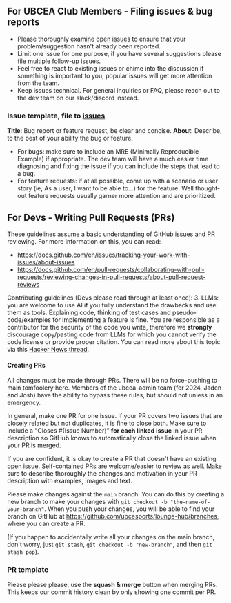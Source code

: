 For UBCEA Club Members - Filing issues & bug reports
--------------
- Please thoroughly examine [open issues](https://github.com/ubcesports/lounge-hub/issues) to ensure that your problem/suggestion hasn't already been reported.
- Limit one issue for one purpose, if you have several suggestions please file multiple follow-up issues.
- Feel free to react to existing issues or chime into the discussion if something is important to you, popular issues will get more attention from the team.
- Keep issues technical. For general inquiries or FAQ, please reach out to the dev team on our slack/discord instead.

### Issue template, file to [issues](https://github.com/ubcesports/lounge-hub/issues)
**Title**: Bug report or feature request, be clear and concise.
**About**: Describe, to the best of your ability the bug or feature. 
- For bugs: make sure to include an MRE (Minimally Reproducible Example) if appropriate. The dev team will have a much easier time diagnosing and fixing the issue if you can include the steps that lead to a bug. 
- For feature requests: if at all possible, come up with a scenario or user story (ie, As a user, I want to be able to...) for the feature. Well thought-out feature requests usually garner more attention and are prioritized.

For Devs - Writing Pull Requests (PRs)
------------
These guidelines assume a basic understanding of GitHub issues and PR reviewing. For more information on this, you can read:
- https://docs.github.com/en/issues/tracking-your-work-with-issues/about-issues
- https://docs.github.com/en/pull-requests/collaborating-with-pull-requests/reviewing-changes-in-pull-requests/about-pull-request-reviews

Contributing guidelines (Devs please read through at least once):
3. LLMs: you are welcome to use AI if you fully understand the drawbacks and use them as tools. Explaining code, thinking of test cases and pseudo-code/examples for implementing a feature is fine. You are responsible as a contributor for the security of the code you write, therefore we __strongly__ discourage copy/pasting code from LLMs for which you cannot verify the code license or provide proper citation. You can read more about this topic via this [Hacker News thread](https://news.ycombinator.com/item?id=33240341). 

#### Creating PRs

All changes must be made through PRs. There will be no force-pushing to main tomfoolery here. Members of the ubcea-admin team (for 2024, Jaden and Josh) have the ability to bypass these rules, but should not unless in an emergency.

In general, make one PR for one issue. If your PR covers two issues that are closely related but not duplicates, it is fine to close both. Make sure to include a "Closes #(Issue Number)" **for each linked issue** in your PR description so GitHub knows to automatically close the linked issue when your PR is merged.

If you are confident, it is okay to create a PR that doesn't have an existing open issue. Self-contained PRs are welcome/easier to review as well. Make sure to describe thoroughly the changes and motivation in your PR description with examples, images and text.

Please make changes against the `main` branch. You can do this by creating a new branch to make your changes with `git checkout -b "the-name-of-your-branch"`. When you push your changes, you will be able to find your branch on GitHub at https://github.com/ubcesports/lounge-hub/branches, where you can create a PR. 

(If you happen to accidentally write all your changes on the main branch, don't worry, just `git stash`, `git checkout -b "new-branch"`, and then `git stash pop`).

### PR template


Please please please, use the **squash & merge** button when merging PRs. This keeps our commit history clean by only showing one commit per PR.

